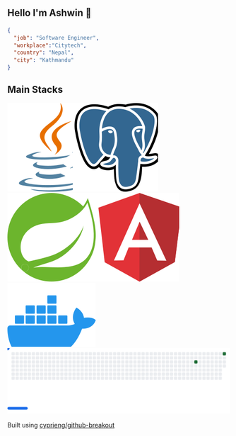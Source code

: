 ## Hello I'm Ashwin 👋


```json
{
  "job": "Software Engineer",
  "workplace":"Citytech",
  "country": "Nepal",
  "city": "Kathmandu"
}
```


## Main Stacks
<div style="display:flex;flex-direction:row;align-items:center;flex-wrap:wrap">
<picture>
  <img alt="JAVA" src="images/java.svg" />
</picture>
<picture>
  <img alt="postgres" src="images/postgres.svg" />
</picture>
<picture>
  <img alt="spring" src="images/spring.svg" />
</picture>
<picture>
  <img alt="angluar" src="images/angular.svg" />
</picture>
<picture>
  <img alt="docker" src="images/docker.svg" />
</picture>



<!-- commit svg -->

<picture>
  <source
    media="(prefers-color-scheme: dark)"
    srcset="images/breakout-dark.svg"
  />
  <source
    media="(prefers-color-scheme: light)"
    srcset="images/breakout-light.svg"
  />
  <img alt="Breakout Game" src="images/breakout-light.svg" />
</picture>

Built using [cyprieng/github-breakout](https://github.com/cyprieng/github-breakout)